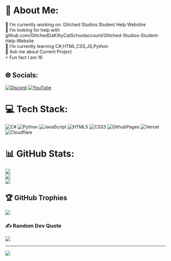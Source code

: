 # 💫 About Me:
🔭 I’m currently working on: Glitched Studios Student Help Webstire<br>🤝 I’m looking for help with github.com/GlitchedDaKittyCatSchoolaccount/Glitched-Studios-Student-Help-Website<br>🌱 I’m currently learning C#,HTML,CSS,JS,Python<br>💬 Ask me about Current Project<br>⚡ Fun fact I am 16


## 🌐 Socials:
[![Discord](https://img.shields.io/badge/Discord-%237289DA.svg?logo=discord&logoColor=white)](https://discord.gg/glitched-studios) [![YouTube](https://img.shields.io/badge/YouTube-%23FF0000.svg?logo=YouTube&logoColor=white)](https://youtube.com/@glitcheddacat) 

# 💻 Tech Stack:
![C#](https://img.shields.io/badge/c%23-%23239120.svg?style=for-the-badge&logo=csharp&logoColor=white) ![Python](https://img.shields.io/badge/python-3670A0?style=for-the-badge&logo=python&logoColor=ffdd54) ![JavaScript](https://img.shields.io/badge/javascript-%23323330.svg?style=for-the-badge&logo=javascript&logoColor=%23F7DF1E) ![HTML5](https://img.shields.io/badge/html5-%23E34F26.svg?style=for-the-badge&logo=html5&logoColor=white) ![CSS3](https://img.shields.io/badge/css3-%231572B6.svg?style=for-the-badge&logo=css3&logoColor=white) ![GithubPages](https://img.shields.io/badge/github%20pages-121013?style=for-the-badge&logo=github&logoColor=white) ![Vercel](https://img.shields.io/badge/vercel-%23000000.svg?style=for-the-badge&logo=vercel&logoColor=white) ![Cloudflare](https://img.shields.io/badge/Cloudflare-F38020?style=for-the-badge&logo=Cloudflare&logoColor=white)
# 📊 GitHub Stats:
![](https://github-readme-stats.vercel.app/api?username=GlitchedDaKittyCatSchoolaccount&theme=dark&hide_border=false&include_all_commits=true&count_private=true)<br/>
![](https://github-readme-streak-stats.herokuapp.com/?user=GlitchedDaKittyCatSchoolaccount&theme=dark&hide_border=false)<br/>
![](https://github-readme-stats.vercel.app/api/top-langs/?username=GlitchedDaKittyCatSchoolaccount&theme=dark&hide_border=false&include_all_commits=true&count_private=true&layout=compact)

## 🏆 GitHub Trophies
![](https://github-profile-trophy.vercel.app/?username=GlitchedDaKittyCatSchoolaccount&theme=dark&no-frame=false&no-bg=false&margin-w=4)

### ✍️ Random Dev Quote
![](https://quotes-github-readme.vercel.app/api?type=horizontal&theme=radical)


---
[![](https://visitcount.itsvg.in/api?id=GlitchedDaKittyCatSchoolaccount&icon=0&color=1)](https://visitcount.itsvg.in)

